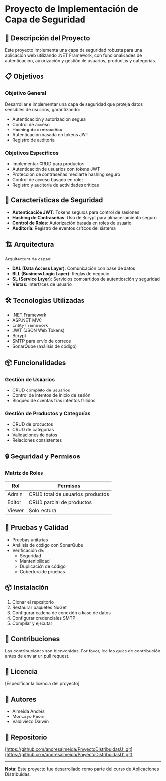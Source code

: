 # Proyecto de Implementación de Capa de Seguridad

## 🚀 Descripción del Proyecto

Este proyecto implementa una capa de seguridad robusta para una aplicación web utilizando .NET Framework, con funcionalidades de autenticación, autorización y gestión de usuarios, productos y categorías.

## 📋 Objetivos

### Objetivo General
Desarrollar e implementar una capa de seguridad que proteja datos sensibles de usuarios, garantizando:
- Autenticación y autorización segura
- Control de acceso 
- Hashing de contraseñas
- Autenticación basada en tokens JWT
- Registro de auditoría

### Objetivos Específicos
- Implementar CRUD para productos
- Autenticación de usuarios con tokens JWT
- Protección de contraseñas mediante hashing seguro
- Control de acceso basado en roles
- Registro y auditoría de actividades críticas

## 🔐 Características de Seguridad

- **Autenticación JWT**: Tokens seguros para control de sesiones
- **Hashing de Contraseñas**: Uso de Bcrypt para almacenamiento seguro
- **Control de Roles**: Autorización basada en roles de usuario
- **Auditoría**: Registro de eventos críticos del sistema

## 🏗️ Arquitectura

Arquitectura de capas:
- **DAL (Data Access Layer)**: Comunicación con base de datos
- **BLL (Business Logic Layer)**: Reglas de negocio
- **SL (Service Layer)**: Servicios compartidos de autenticación y seguridad
- **Vistas**: Interfaces de usuario

## 🛠️ Tecnologías Utilizadas

- .NET Framework
- ASP.NET MVC
- Entity Framework
- JWT (JSON Web Tokens)
- Bcrypt
- SMTP para envío de correos
- SonarQube (análisis de código)

## 📦 Funcionalidades

### Gestión de Usuarios
- CRUD completo de usuarios
- Control de intentos de inicio de sesión
- Bloqueo de cuentas tras intentos fallidos

### Gestión de Productos y Categorías
- CRUD de productos
- CRUD de categorías
- Validaciones de datos
- Relaciones consistentes

## 🔒 Seguridad y Permisos

### Matriz de Roles
| Rol      | Permisos                           |
|----------|-------------------------------------|
| Admin    | CRUD total de usuarios, productos   |
| Editor   | CRUD parcial de productos           |
| Viewer   | Solo lectura                        |

## 🧪 Pruebas y Calidad

- Pruebas unitarias
- Análisis de código con SonarQube
- Verificación de:
  - Seguridad
  - Mantenibilidad
  - Duplicación de código
  - Cobertura de pruebas

## 📦 Instalación

1. Clonar el repositorio
2. Restaurar paquetes NuGet
3. Configurar cadena de conexión a base de datos
4. Configurar credenciales SMTP
5. Compilar y ejecutar

## 🤝 Contribuciones

Las contribuciones son bienvenidas. Por favor, lee las guías de contribución antes de enviar un pull request.

## 📄 Licencia

[Especificar la licencia del proyecto]

## 👥 Autores

- Almeida Andrés
- Moncayo Paola
- Valdiviezo Darwin

## 🔗 Repositorio

[https://github.com/andresalmeida/ProyectoDistribuidasU1.git](https://github.com/andresalmeida/ProyectoDistribuidasU1.git)

---

**Nota**: Este proyecto fue desarrollado como parte del curso de Aplicaciones Distribuidas.
